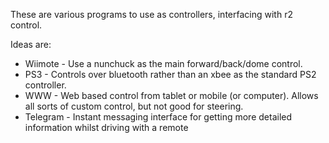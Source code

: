 These are various programs to use as controllers, interfacing with r2 control.

Ideas are:

* Wiimote - Use a nunchuck as the main forward/back/dome control.
* PS3 - Controls over bluetooth rather than an xbee as the standard PS2 controller.
* WWW - Web based control from tablet or mobile (or computer). Allows all sorts of custom control, but not good for steering.
* Telegram - Instant messaging interface for getting more detailed information whilst driving with a remote



